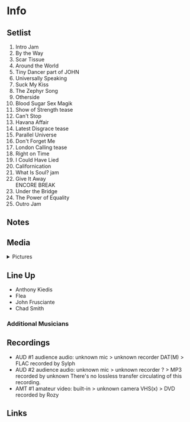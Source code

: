 # Info

## Setlist

1. Intro Jam
2. By the Way
3. Scar Tissue
4. Around the World
5. Tiny Dancer part of JOHN
6. Universally Speaking
7. Suck My Kiss
8. The Zephyr Song
9. Otherside
10. Blood Sugar Sex Magik
11. Show of Strength tease
12. Can't Stop
13. Havana Affair
14. Latest Disgrace tease
15. Parallel Universe
16. Don't Forget Me
17. London Calling tease
18. Right on Time
19. I Could Have Lied
20. Californication
21. What Is Soul? jam
22. Give It Away
<br> ENCORE BREAK
23. Under the Bridge
24. The Power of Equality
25. Outro Jam

## Notes

## Media 

<details>
  <summary>Pictures</summary>
  <!--<img alt="Setlist" title="Setlist" src="_.jpg" height="200" />
  <img alt="Ticket" title="Ticket" src="_.jpg" height="200" />
  <img alt="Flyer" title="Flyer" src="_.jpg" height="200" />
  <img alt="Clipping" title="Clipping" src="_.jpg" height="200" />-->
</details>

## Line Up

* Anthony Kiedis
* Flea
* John Frusciante
* Chad Smith

### Additional Musicians

## Recordings

* AUD #1 audience audio: unknown mic > unknown recorder DAT(M) > FLAC recorded by Sylph
* AUD #2 audience audio: unknown mic > unknown recorder ? > MP3 recorded by unknown There's no lossless transfer circulating of this recording.
* AMT #1 amateur video: built-in > unknown camera VHS(x) > DVD recorded by Rozy

## Links
